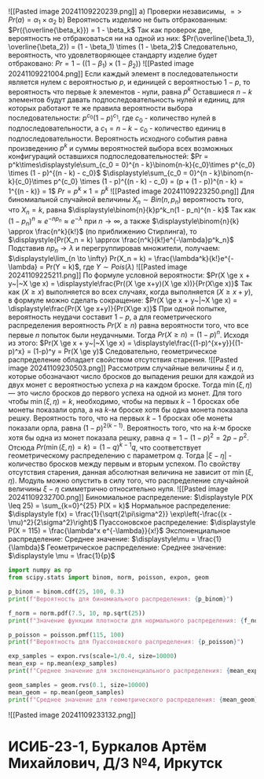 ![[Pasted image 20241109220239.png]]
a) Проверки независимы, $=>$ $Pr(a) = \alpha_1 \times \alpha_2$
b) Вероятность изделию не быть отбракованным:
$Pr({\overline{\beta_k}}) = 1 - \beta_k$
Так как проверок две, вероятность не отбраковаться ни на одной из них:
$Pr(\overline{\beta_1}, \overline{\beta_2}) = (1 - \beta_1) \times (1 - \beta_2)$
Следовательно, вероятность, что удовлетворяющее стандарту изделие будет отбраковано:
$Pr = 1 - ((1 - \beta_1) \times (1 - \beta_2))$
![[Pasted image 20241109221004.png]]
Если каждый элемент в последовательности является нулем с вероятностью $p$, и единицей с вероятностью $1 - p$, то вероятность что первые $k$ элементов - нули, равна $p^k$
Оставшиеся $n - k$ элементов будут давать подпоследовательность нулей и единиц, для которых работают те же правила вероятности выбора последовательности: $p^{c_0}(1-p)^{c_1}$, где $c_0$ - количество нулей в подпоследовательности, а $c_1 = n - k - c_0$ - количество единиц в подпоследовательности.
Вероятность исходного события равна произведению $p^k$ и суммы вероятностей выбора всех возможных конфигураций оставшихся подпоследовательностей:
$Pr = p^k\times\displaystyle\sum_{c_0 = 0}^{n - k}\binom{n-k}{c_0}\times p^{c_0} \times (1 - p)^{(n - k) - c_0}$
$\displaystyle\sum_{c_0 = 0}^{n - k}\binom{n-k}{c_0}\times p^{c_0} \times (1 - p)^{(n - k) - c_0} = (p + (1 - p))^{n - k} = 1^{(n - k)} = 1$
$Pr = p^k \times 1 = p^k$
![[Pasted image 20241109223250.png]]
Для биномиальной случайной величины $X_n \sim Bin(n, p_n)$ вероятность того, что $X_n = k$, равна $\displaystyle\binom{n}{k}p^k_n(1 - p_n)^{n - k}$
Так как $(1 - p_n)^n \approx e^{-np_n} \approx e^{-\lambda}$ при $n \to \infty$, а также $\displaystyle\binom{n}{k} \approx \frac{n^k}{k!}$ (по приближению Стирлинга), то $\displaystyle{Pr(X_n = k) \approx \frac{n^k}{k!}e^{-\lambda}p^k_n}$
Подставив $np_n \to \lambda$ и перегруппировав множители, получаем:
$\displaystyle\lim_{n \to \infty} Pr(X_n = k) = \frac{\lambda^k}{k!}e^{-\lambda} = Pr(Y = k)$, где $Y \sim Pois(\lambda)$
![[Pasted image 20241109225211.png]]
По формуле условной вероятности:
$Pr(X \ge x + y~|~X \ge x) = \displaystyle\frac{Pr((X \ge x+y)(X \ge x))}{Pr(X\ge x)}$
Так как $(X \ge x)$ выполняется во всех случаях, когда выполняется $(X \ge x + y)$, в формуле можно сделать сокращение:
$Pr(X \ge x + y~|~X \ge x) = \displaystyle\frac{Pr(X \ge x+y)}{Pr(X\ge x)}$
При одной попытке, вероятность неудачи составит $1 - p$, а для геометрического распределения вероятность $Pr(X \ge n)$ равна вероятности того, что все первые $n$ попыток были неудачными. Тогда $Pr(X\ge n) = (1 - p)^n$. Исходя из этого:
$Pr(X \ge x + y~|~X \ge x) = \displaystyle\frac{(1-p)^{x+y}}{(1-p)^x} = (1-p)^y = Pr(X \ge y)$
Следовательно, геометрическое распределение обладает свойством отсутствия старения.
![[Pasted image 20241109230503.png]]
Рассмотрим случайные величины $\xi$ и $\eta$, которые обозначают число бросков до выпадения решки для каждой из двух монет с вероятностью успеха $p$ на каждом броске. Тогда $\min(\xi, \eta)$ — это число бросков до первого успеха на одной из монет.
Для того чтобы $\min(\xi, \eta) = k$, необходимо, чтобы на первых $k - 1$ бросках обе монеты показали орла, а на $k$-м броске хотя бы одна монета показала решку.
Вероятность того, что на первых $k - 1$ бросках обе монеты показали орла, равна $(1 - p)^{2(k-1)}$.
Вероятность того, что на $k$-м броске хотя бы одна из монет показала решку, равна $q = 1 - (1 - p)^2 = 2p - p^2$.
Отсюда $Pr(\min(\xi, \eta) = k) = (1 - q)^{k-1} q$, что соответствует геометрическому распределению с параметром $q$.
Тогда $|\xi - \eta|$ - количество бросков между первым и вторым успехом. По свойству отсутствия старения, данная абсолютная величина не зависит от $\min(\xi, \eta)$.
Модуль можно опустить в силу того, что распределение случайной величины $\xi - \eta$ симметрично относительно нуля.
![[Pasted image 20241109232700.png]]
Биномиальное распределение:
$\displaystyle P(X \leq 25) = \sum_{k=0}^{25} P(X = k)$
Нормальное распределение:
$\displaystyle f(x) = \frac{1}{\sqrt{2\pi\sigma^2}} \exp\left(-\frac{(x - \mu)^2}{2\sigma^2}\right)$
Пуассоновское распределение:
$\displaystyle P(X = 115) = \frac{\lambda^x e^{-\lambda}}{x!}$
Экспоненциальное распределение:
Среднее значение:  $\displaystyle\mu = \frac{1}{\lambda}$
Геометрическое распределение:
Среднее значение:  $\displaystyle \mu = \frac{1}{p}$

```python
import numpy as np
from scipy.stats import binom, norm, poisson, expon, geom

p_binom = binom.cdf(25, 100, 0.3)
print(f"Вероятность для биномиального распределения: {p_binom}")

f_norm = norm.pdf(7.5, 10, np.sqrt(25))
print(f"Значение функции плотности для нормального распределения: {f_norm}")

p_poisson = poisson.pmf(115, 100)
print(f"Вероятность для Пуассоновского распределения: {p_poisson}")

exp_samples = expon.rvs(scale=1/0.4, size=10000)
mean_exp = np.mean(exp_samples)
print(f"Среднее значение для экспоненциального распределения: {mean_exp}")

geom_samples = geom.rvs(0.1, size=10000)
mean_geom = np.mean(geom_samples)
print(f"Среднее значение для геометрического распределения: {mean_geom}")
```
![[Pasted image 20241109233132.png]]
# ИСИБ-23-1, Буркалов Артём Михайлович, Д/З №4, Иркутск